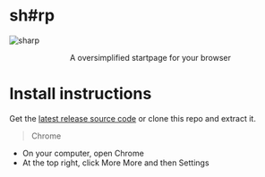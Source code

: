 # sh#rp
![sharp](https://user-images.githubusercontent.com/101978017/159263455-a7d638bd-ebcd-4721-9b47-495cb673f281.png)
<p align="center">A oversimplified startpage for your browser</p>

# Install instructions
Get the [latest release source code](https://github.com/relld/sharp/releases) or clone this repo and extract it.
> Chrome
- On your computer, open Chrome
- At the top right, click More More and then Settings

